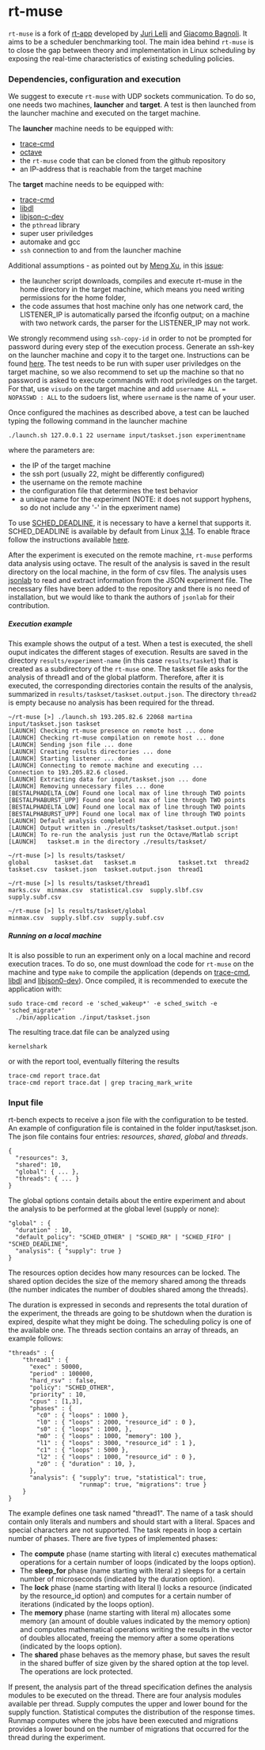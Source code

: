 rt-muse
========
 
`rt-muse` is a fork of [rt-app](https://github.com/gbagnoli/rt-app) developed by [Juri Lelli](https://github.com/jlelli) and [Giacomo Bagnoli](https://github.com/gbagnoli). It aims to be a scheduler benchmarking tool. The main idea behind `rt-muse` is to close the gap between theory and implementation in Linux scheduling by exposing the real-time characteristics of existing scheduling policies.

### Dependencies, configuration and execution

We suggest to execute `rt-muse` with UDP sockets communication. To do so, one needs two machines, **launcher** and **target**. A test is then launched from the launcher machine and executed on the target machine.

The **launcher** machine needs to be equipped with:
* [trace-cmd](http://lwn.net/Articles/410200/)
* [octave](https://www.gnu.org/software/octave/)
* the `rt-muse` code that can be cloned from the github repository
* an IP-address that is reachable from the target machine

The **target** machine needs to be equipped with:
* [trace-cmd](http://lwn.net/Articles/410200/)
* [libdl](https://github.com/gbagnoli/rt-app/tree/master/libdl)
* [libjson-c-dev](https://packages.debian.org/search?keywords=libjson-c-dev)
* the `pthread` library
* super user priviledges
* automake and gcc
* `ssh` connection to and from the launcher machine

Additional assumptions - as pointed out by [Meng Xu](https://github.com/PennPanda), in this [issue](https://github.com/martinamaggio/rt-muse/issues/2):
* the launcher script downloads, compiles and execute rt-muse in the home directory in the target machine, which means you need writing permissions for the home folder,
* the code assumes that host machine only has one network card, the LISTENER_IP is automatically parsed the ifconfig output; on a machine with two network cards, the parser for the LISTENER_IP may not work.

We strongly recommend using `ssh-copy-id` in order to not be prompted for password during every step of the execution process. Generate an ssh-key on the launcher machine and copy it to the target one. Instructions can be found [here](http://www.thegeekstuff.com/2008/11/3-steps-to-perform-ssh-login-without-password-using-ssh-keygen-ssh-copy-id/). The test needs to be run with super user priviledges on the target machine, so we also recommend to set up the machine so that no password is asked to execute commands with root priviledges on the target. For that, use `visudo` on the target machine and add `username ALL = NOPASSWD : ALL` to the sudoers list, where `username` is the name of your user.

Once configured the machines as described above, a test can be lauched typing the following command in the launcher machine
```
./launch.sh 127.0.0.1 22 username input/taskset.json experimentname
```
where the parameters are:
* the IP of the target machine
* the ssh port (usually 22, might be differently configured)
* the username on the remote machine
* the configuration file that determines the test behavior
* a unique name for the experiment (NOTE: it does not support hyphens, so do not include any '-' in the epxeriment name)

To use [SCHED_DEADLINE](http://en.wikipedia.org/wiki/SCHED_DEADLINE), it is necessary to have a kernel that supports it. SCHED_DEADLINE is available by default from Linux [3.14](http://kernelnewbies.org/Linux_3.14#head-651929cdcf19cc2e2cfc7feb16b78ef963d195fe). To enable ftrace follow the instructions available [here](http://lwn.net/Articles/425583/).

After the experiment is executed on the remote machine, `rt-muse` performs data analysis using octave. The result of the analysis is saved in the result directory on the local machine, in the form of csv files. The analysis uses [jsonlab](http://iso2mesh.sourceforge.net/cgi-bin/index.cgi?jsonlab) to read and extract information from the JSON experiment file. The necessary files have been added to the repository and there is no need of installation, but we would like to thank the authors of `jsonlab` for their contribution.

##### Execution example

This example shows the output of a test. When a test is executed, the shell ouput indicates the different stages of execution. Results are saved in the directory `results/experiment-name` (in this case `results/tasket`) that is created as a subdirectory of the `rt-muse` one. The taskset file asks for the analysis of thread1 and of the global platform. Therefore, after it is executed, the corresponding directories contain the results of the analysis, summarized in `results/taskset/taskset.output.json`. The directory `thread2` is empty because no analysis has been required for the thread.
```
~/rt-muse [>] ./launch.sh 193.205.82.6 22068 martina input/taskset.json taskset
[LAUNCH] Checking rt-muse presence on remote host ... done
[LAUNCH] Checking rt-muse compilation on remote host ... done
[LAUNCH] Sending json file ... done
[LAUNCH] Creating results directories ... done
[LAUNCH] Starting listener ... done
[LAUNCH] Connecting to remote machine and executing ...
Connection to 193.205.82.6 closed.
[LAUNCH] Extracting data for input/taskset.json ... done
[LAUNCH] Removing unnecessary files ... done
[BESTALPHADELTA_LOW] Found one local max of line through TWO points
[BESTALPHABURST_UPP] Found one local max of line through TWO points
[BESTALPHADELTA_LOW] Found one local max of line through TWO points
[BESTALPHABURST_UPP] Found one local max of line through TWO points
[LAUNCH] Default analysis completed!
[LAUNCH] Output written in ./results/taskset/taskset.output.json!
[LAUNCH] To re-run the analysis just run the Octave/Matlab script
[LAUNCH]   taskset.m in the directory ./results/taskset/

~/rt-muse [>] ls results/taskset/
global       taskset.dat   taskset.m            taskset.txt  thread2
taskset.csv  taskset.json  taskset.output.json  thread1

~/rt-muse [>] ls results/taskset/thread1
marks.csv  minmax.csv  statistical.csv  supply.slbf.csv  supply.subf.csv

~/rt-muse [>] ls results/taskset/global
minmax.csv  supply.slbf.csv  supply.subf.csv

```

##### Running on a local machine

It is also possible to run an experiment only on a local machine and record execution traces. To do so, one must download the code for `rt-muse` on the machine and type `make` to compile the application (depends on [trace-cmd](http://lwn.net/Articles/410200/), [libdl](https://github.com/gbagnoli/rt-app/tree/master/libdl) and [libjson0-dev](https://packages.debian.org/search?keywords=libjson0-dev)). Once compiled, it is recommended to execute the application with:
```
sudo trace-cmd record -e 'sched_wakeup*' -e sched_switch -e 'sched_migrate*'
  ./bin/application ./input/taskset.json
```
The resulting trace.dat file can be analyzed using
```
kernelshark
```
or with the report tool, eventually filtering the results
```
trace-cmd report trace.dat
trace-cmd report trace.dat | grep tracing_mark_write
```

### Input file

rt-bench expects to receive a json file with the configuration to be tested. An example of configuration file is contained in the folder input/taskset.json. The json file contains four entries: _resources_, _shared_, _global_ and _threads_.

``` 
{
  "resources": 3,
  "shared": 10,
  "global": { ... },
  "threads": { ... }
}
``` 
The global options contain details about the entire experiment and about the analysis to be performed at the global level (supply or none):
``` 
"global" : {
  "duration" : 10,
  "default_policy": "SCHED_OTHER" | "SCHED_RR" | "SCHED_FIFO" | "SCHED_DEADLINE",
  "analysis": { "supply": true }
}
``` 
The resources option decides how many resources can be locked. The shared option decides the size of the memory shared among the threads (the number indicates the number of doubles shared among the threads).

The duration is expressed in seconds and represents the total duration of the experiment, the threads are going to be shutdown when the duration is expired, despite what they might be doing. The scheduling policy is one of the available one. 
The threads section contains an array of threads, an example follows:

``` 
"threads" : {
    "thread1" : {
      "exec" : 50000,
      "period" : 100000,
      "hard_rsv" : false, 
      "policy": "SCHED_OTHER",
      "priority" : 10,
      "cpus" : [1,3],
      "phases" : {
        "c0" : { "loops" : 1000 },
        "l0" : { "loops" : 2000, "resource_id" : 0 },
        "s0" : { "loops" : 1000, },
        "m0" : { "loops" : 1000, "memory": 100 },
        "l1" : { "loops" : 3000, "resource_id" : 1 },
        "c1" : { "loops" : 5000 },
        "l2" : { "loops" : 1000, "resource_id" : 0 },
        "z0" : { "duration" : 10, },
      },
      "analysis": { "supply": true, "statistical": true,
                    "runmap": true, "migrations": true }
    }
}
``` 

The example defines one task named "thread1". The name of a task should contain only literals and numbers and should start with a literal. Spaces and special characters are not supported. The task repeats in loop a certain number of phases. There are five types of implemented phases:
* The **compute** phase (name starting with literal c) executes mathematical operations for a certain number of loops (indicated by the loops option).
* The **sleep_for** phase (name starting with literal z) sleeps for a certain number of microseconds (indicated by the duration option).
* The **lock** phase (name starting with literal l) locks a resource (indicated by the resource_id option) and computes for a certain number of iterations (indicated by the loops option).
* The **memory** phase (name starting with literal m) allocates some memory (an amount of double values indicated by the memory option) and computes mathematical operations writing the results in the vector of doubles allocated, freeing the memory after a some operations (indicated by the loops option).
* The **shared** phase behaves as the memory phase, but saves the result in the shared buffer of size given by the shared option at the top level. The operations are lock protected.

If present, the analysis part of the thread specification defines the analysis modules to be executed on the thread. There are four analysis modules available per thread. Supply computes the upper and lower bound for the supply function. Statistical computes the distribution of the response times. Runmap computes where the jobs have been executed and migrations provides a lower bound on the number of migrations that occurred for the thread during the experiment.
